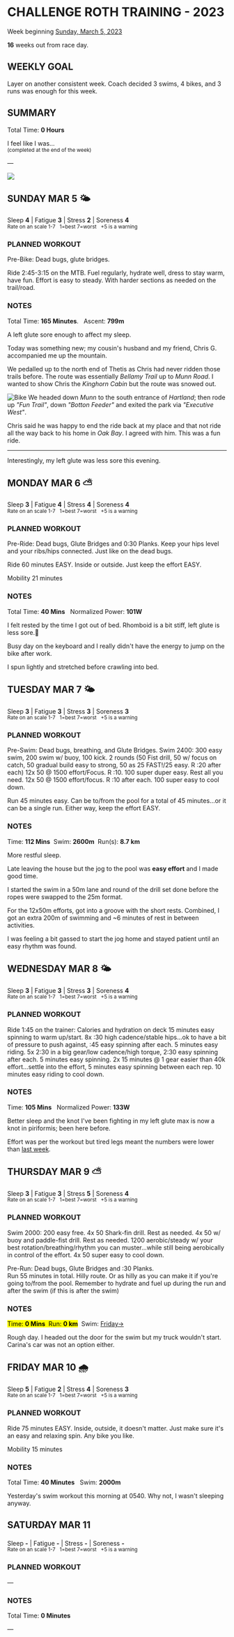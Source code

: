 # CHALLENGE ROTH TRAINING - 2023
Week beginning [Sunday, March 5, 2023](javascript:flick('sun');)

**16** weeks out from race day.

## WEEKLY GOAL
Layer on another consistent week.  Coach decided 3 swims, 
4 bikes, and 3 runs was enough for this week.

## SUMMARY
Total Time: **0 Hours**

I feel like I was...
<br /><sup>(completed at the end of the week)</sup>

&mdash;

![](/assets/jpg/II-9x550.jpeg)

## SUNDAY MAR 5 🌤
Sleep **4** | Fatigue **3** | Stress **2** | Soreness **4**
<sup><br />Rate on an scale 1-7 &nbsp; 1=best 7=worst &nbsp; +5 is a warning</sup>

### PLANNED WORKOUT
Pre-Bike: Dead bugs, glute bridges.
 
Ride 2:45-3:15 on the MTB. 
Fuel regularly, hydrate well, dress to stay warm, have fun. 
Effort is easy to steady. With harder sections as needed on 
the trail/road. 

### NOTES
Total Time: **165 Minutes**. &nbsp; Ascent: **799m**

A left glute sore enough to affect my sleep.

Today was something new; my cousin's husband and my friend, 
Chris G. accompanied me up the mountain.

We pedalled up to the north end of Thetis as Chris had never 
ridden those trails before.  The route was essentially 
_Bellamy Trail_ up to _Munn Road_.  I wanted to show Chris the 
_Kinghorn Cabin_ but the route was snowed out.
<!----->
![Bike](/assets/jpg/bike-20230305.jpeg)
We headed down _Munn_ to the south entrance of _Hartland_; 
then rode up _"Fun Trail"_, down _"Botton Feeder"_ and exited 
the park via _"Executive West"_.

Chris said he was happy to end the ride back at my place and 
that not ride all the way back to his home in _Oak Bay_.  I agreed 
with him.  This was a fun ride.

---

Interestingly, my left glute was less sore this evening.

<!---->
## MONDAY MAR 6 ⛅️
Sleep **3** | Fatigue **4** | Stress **4** | Soreness **4**
<sup><br />Rate on an scale 1-7 &nbsp; 1=best 7=worst &nbsp; +5 is a warning</sup>

### PLANNED WORKOUT
Pre-Ride: Dead bugs, Glute Bridges and 0:30 Planks.  Keep 
your hips level and your ribs/hips connected. Just like on 
the dead bugs.

Ride 60 minutes EASY. 
Inside or outside. Just keep the effort EASY. 

Mobility 21 minutes

### NOTES
Total Time: **40 Mins** &nbsp; Normalized Power: **101W**

I felt rested by the time I got out of bed.  Rhomboid is a 
bit stiff, left glute is less sore.🤔

Busy day on the keyboard and I really didn't have the energy to jump on the bike after work.

I spun lightly and stretched before crawling into bed.
<!---->
## TUESDAY MAR 7 🌤
Sleep **3** | Fatigue **3** | Stress **3** | Soreness **3**
<sup><br />Rate on an scale 1-7 &nbsp; 1=best 7=worst &nbsp; +5 is a warning</sup>

### PLANNED WORKOUT
Pre-Swim: Dead bugs, breathing, and Glute Bridges.
Swim 2400: 
300 easy swim, 200 swim w/ buoy, 100 kick. 
2 rounds (50 Fist drill, 50 w/ focus on catch, 50 gradual build easy to strong, 50 as 25 FAST!/25 easy. R :20 after each)
12x 50 @ 1500 effort/Focus. R :10. 
100 super duper easy. Rest all you need. 
12x 50 @ 1500 effort/focus. R :10 after each. 
100 super easy to cool down. 

Run 45 minutes easy. Can be to/from the pool for a total of 45 minutes...or it can be a single run. 
Either way, keep the effort EASY.

### NOTES
Time: **112 Mins** &nbsp;Swim: **2600m** &nbsp;Run(s): **8.7 km**

More restful sleep.

Late leaving the house but the jog to the pool was **easy effort** and I made good time.
<!----->
I started the swim in a 50m lane and round of the drill set done before the ropes were swapped to the 25m format.

For the 12x50m efforts, got into a groove with the short rests.  Combined, I got an extra 200m of swimming and ~6 minutes of rest in between activities.

I was feeling a bit gassed to start the jog home and stayed patient until an easy rhythm was found.

<!---->
## WEDNESDAY MAR 8 🌤
Sleep **3** | Fatigue **3** | Stress **3** | Soreness **4**
<sup><br />Rate on an scale 1-7 &nbsp; 1=best 7=worst &nbsp; +5 is a warning</sup>

### PLANNED WORKOUT
Ride 1:45 on the trainer: Calories and hydration on deck​
15 minutes easy spinning to warm up/start. 
8x :30 high cadence/stable hips...ok to have a bit of pressure to push against, :45 easy spinning after each. 
5 minutes easy riding. 
5x 2:30 in a big gear/low cadence/high torque, 2:30 easy spinning after each. 
5 minutes easy spinning. 
2x 15 minutes @ 1 gear easier than 40k effort...settle into the effort, 5 minutes easy spinning between each rep. 
10 minutes easy riding to cool down.

### NOTES
Time: **105 Mins** &nbsp; Normalized Power: **133W**

Better sleep and the knot I've been fighting in my left glute max is now a knot in piriformis; been here before.

Effort was per the workout but tired legs meant the numbers were lower than [last week](challenge2023-17weeksout?wed).

<!---->
## THURSDAY MAR 9 ⛅️
Sleep **3** | Fatigue **3** | Stress **5** | Soreness **4**
<sup><br />Rate on an scale 1-7 &nbsp; 1=best 7=worst &nbsp; +5 is a warning</sup>

### PLANNED WORKOUT
Swim 2000: 
200 easy free. 
4x 50 Shark-fin drill. Rest as needed. 
4x 50 w/ buoy and paddle-fist drill. Rest as needed. 
1200 aerobic/steady w/ your best rotation/breathing/rhythm you can muster...while still being aerobically in control of the effort. 
4x 50 super easy to cool down. 

Pre-Run: Dead bugs, Glute Bridges and :30 Planks.  
Run 55 minutes in total. 
Hilly route. Or as hilly as you can make it if you're going to/from the pool. 
Remember to hydrate and fuel up during the run and after the swim (if this is after the swim)

### NOTES
<mark>Time: **0 Mins** &nbsp;Run: **0 km**</mark> &nbsp;Swim: [Friday&rarr;](javascript:flick('fri');) 

Rough day.  I headed out the door for the swim but my truck wouldn't start.  Carina's car was not an option either.

<!---->
## FRIDAY MAR 10 🌧
Sleep **5** | Fatigue **2** | Stress **4** | Soreness **3**
<sup><br />Rate on an scale 1-7 &nbsp; 1=best 7=worst &nbsp; +5 is a warning</sup>

### PLANNED WORKOUT
Ride 75 minutes EASY. 
Inside, outside, it doesn't matter. Just make sure it's an easy and relaxing spin. 
Any bike you like. 

Mobility 15 minutes

### NOTES
Total Time: **40 Minutes** &nbsp; Swim: **2000m**

Yesterday's swim workout this morning at 0540.  Why not, I wasn't sleeping anyway.

<!---->
## SATURDAY MAR 11
Sleep **-** | Fatigue **-** | Stress **-** | Soreness **-**
<sup><br />Rate on an scale 1-7 &nbsp; 1=best 7=worst &nbsp; +5 is a warning</sup>

### PLANNED WORKOUT
&mdash;  

### NOTES
Total Time: **0 Minutes**

&mdash;